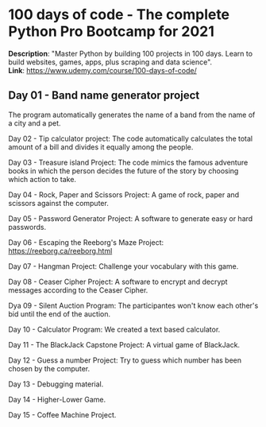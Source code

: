 # 100 days of code - The complete Python Pro Bootcamp for 2021

**Description**: "Master Python by building 100 projects in 100 days. Learn to build websites, games, apps, plus scraping and data science". <br>
**Link**: https://www.udemy.com/course/100-days-of-code/

## Day 01 - Band name generator project

The program automatically generates the name of a band from the name of a city and a pet.

Day 02 - Tip calculator project: The code automatically calculates the total amount of a bill and divides it equally among the people.

Day 03 - Treasure island Project: The code mimics the famous adventure books in which the person decides the future of the story by choosing which action to take.

Day 04 - Rock, Paper and Scissors Project: A game of rock, paper and scissors against the computer.

Day 05 - Password Generator Project: A software to generate easy or hard passwords.

Day 06 - Escaping the Reeborg's Maze Project: https://reeborg.ca/reeborg.html

Day 07 - Hangman Project: Challenge your vocabulary with this game.

Day 08 - Ceaser Cipher Project: A software to encrypt and decrypt messages according to the Ceaser Cipher.

Dya 09 - Silent Auction Program: The participantes won't know each other's bid until the end of the auction.

Day 10 - Calculator Program: We created a text based calculator.

Day 11 - The BlackJack Capstone Project: A virtual game of BlackJack.

Day 12 - Guess a number Project: Try to guess which number has been chosen by the computer.

Day 13 - Debugging material.

Day 14 - Higher-Lower Game.

Day 15 - Coffee Machine Project.
